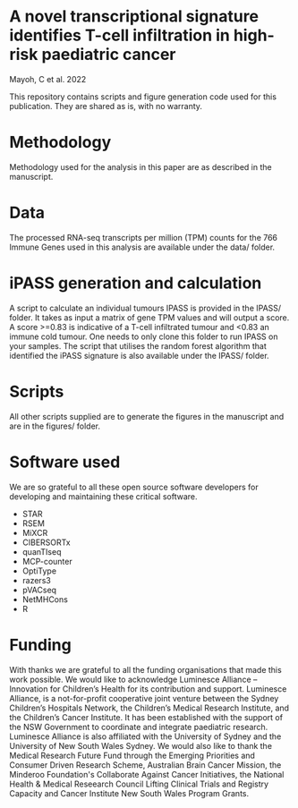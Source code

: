 # A novel transcriptional signature identifies T-cell infiltration in high-risk paediatric cancer 
Mayoh, C et al. 2022

This repository contains scripts and figure generation code used for this publication. They are shared as is, with no warranty.

# Methodology
Methodology used for the analysis in this paper are as described in the manuscript.

# Data
The processed RNA-seq transcripts per million (TPM) counts for the 766 Immune Genes used in this analysis are available under the data/ folder.

# iPASS generation and calculation
A script to calculate an individual tumours IPASS is provided in the IPASS/ folder. It takes as input a matrix of gene TPM values and will output a score. A score >=0.83 is indicative of a T-cell infiltrated tumour and <0.83 an immune cold tumour. One needs to only clone this folder to run IPASS on your samples.
The script that utilises the random forest algorithm that identified the iPASS signature is also available under the IPASS/ folder.

# Scripts
All other scripts supplied are to generate the figures in the manuscript and are in the figures/ folder.

# Software used
We are so grateful to all these open source software developers for developing and maintaining these critical software.

* STAR 
* RSEM 
* MiXCR 
* CIBERSORTx 
* quanTIseq 
* MCP-counter 
* OptiType 
* razers3 
* pVACseq
* NetMHCons
* R 

# Funding
With thanks we are grateful to all the funding organisations that made this work possible.
We would like to acknowledge Luminesce Alliance – Innovation for Children’s Health for its contribution and support. Luminesce Alliance, is a not-for-profit cooperative joint venture between the Sydney Children’s Hospitals Network, the Children’s Medical Research Institute, and the Children’s Cancer Institute. It has been established with the support of the NSW Government to coordinate and integrate paediatric research. Luminesce Alliance is also affiliated with the University of Sydney and the University of New South Wales Sydney. 
We would also like to thank the Medical Research Future Fund through the Emerging Priorities and Consumer Driven Research Scheme, Australian Brain Cancer Mission, the Minderoo Foundation's Collaborate Against Cancer Initiatives, the National Health & Medical Reseearch Council Lifting Clinical Trials and Registry Capacity and Cancer Institute New South Wales Program Grants.
